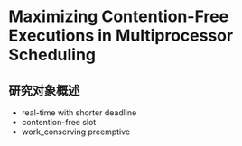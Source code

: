 # Maximizing Contention-Free Executions in Multiprocessor Scheduling

## 研究对象概述

- real-time with shorter deadline
- contention-free slot
- work_conserving preemptive